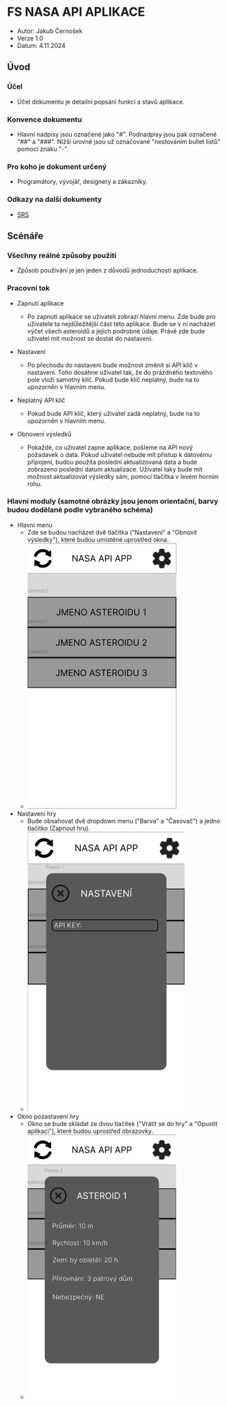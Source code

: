 # FS NASA API APLIKACE

- Autor: Jakub Černošek
- Verze 1.0
- Datum: 4.11.2024

## Úvod
### Účel
- Účel dokumentu je detailní popsání funkcí a stavů aplikace.
### Konvence dokumentu
- Hlavní nadpisy jsou označené jako "#". Podnadpisy jsou pak označené "##" a "###". Nížší úrovně jsou už označované "nestováním bullet listů" pomocí znaku "-". 

### Pro koho je dokument určený
- Programátory, vývojář, designery a zákazníky.
### Odkazy na další dokumenty
- [SRS](https://github.com/NewJakub/NASA_API_App/blob/main/SRS.md)

## Scénáře

### Všechny reálné způsoby použití
- Způsob používání je jen jeden z důvodů jednoduchosti aplikace.
  
### Pracovní tok

- Zapnutí aplikace
  - Po zapnutí aplikace se uživateli zobrazí hlavní menu. Zde bude pro uživatele ta nejdůležitější část této aplikace. Bude se v ní nacházet výčet všech asteroidů a jejich podrobné údaje. Právě zde bude uživatel mít možnost se dostat do nastavení.

- Nastavení
  - Po přechodu do nastavení bude možnost změnit si API klíč v nastavení. Toho dosáhne uživatel tak, že do prázdného textového pole vloží samotný klíč. Pokud bude klíč neplatný, bude na to upozorněn v hlavním menu.

- Neplatný API klíč
  - Pokud bude API klíč, který uživatel zadá neplatný, bude na to upozorněn v hlavním menu.

- Obnovení výsledků
  - Pokaždé, co uživatel zapne aplikace, pošleme na API nový požadavek o data. Pokud uživatel nebude mít přístup k datovému připojení, budou použita poslední aktualizovaná data a bude zobrazeno poslední datum aktualizace. Uživatel taky bude mít možnost aktualizovat výsledky sám, pomocí tlačítka v levém horním rohu. 

### Hlavní moduly (samotné obrázky jsou jenom orientační, barvy budou dodělané podle vybraného schéma)
- Hlavní menu
  - Zde se budou nacházet dvě tlačítka ("Nastavení" a "Obnovit výsledky"), které budou umístěné uprostřed okna.  
  - ![](https://github.com/NewJakub/NASA_API_App/blob/main/Images/main.png)
- Nastavení hry
  - Bude obsahovat dvě dropdown menu ("Barva" a "Časovač") a jedno tlačítko (Zapnout hru).
  - ![](https://github.com/NewJakub/NASA_API_App/blob/main/Images/settings.png)
- Okno pozastavení hry
  - Okno se bude skládat ze dvou tlačítek ("Vrátit se do hry" a "Opustit aplikaci"), které budou uprostřed obrazovky.  
  - ![](https://github.com/NewJakub/NASA_API_App/blob/main/Images/details.png)
